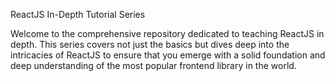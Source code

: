 ReactJS In-Depth Tutorial Series

Welcome to the comprehensive repository dedicated to teaching ReactJS in depth. This series covers not just the basics but dives deep into the intricacies of ReactJS to ensure that you emerge with a solid foundation and deep understanding of the most popular frontend library in the world.


